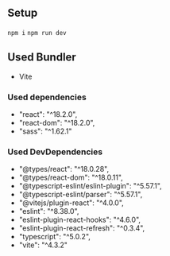 ## Setup
``` npm i ```
``` npm run dev ```

## Used Bundler
* Vite
### Used dependencies
*  "react": "^18.2.0",
*  "react-dom": "^18.2.0",
*  "sass": "^1.62.1"
### Used DevDependencies
* "@types/react": "^18.0.28",
* "@types/react-dom": "^18.0.11",
* "@typescript-eslint/eslint-plugin": "^5.57.1",
* "@typescript-eslint/parser": "^5.57.1",
* "@vitejs/plugin-react": "^4.0.0",
* "eslint": "^8.38.0",
* "eslint-plugin-react-hooks": "^4.6.0",
* "eslint-plugin-react-refresh": "^0.3.4",
* "typescript": "^5.0.2",
* "vite": "^4.3.2"